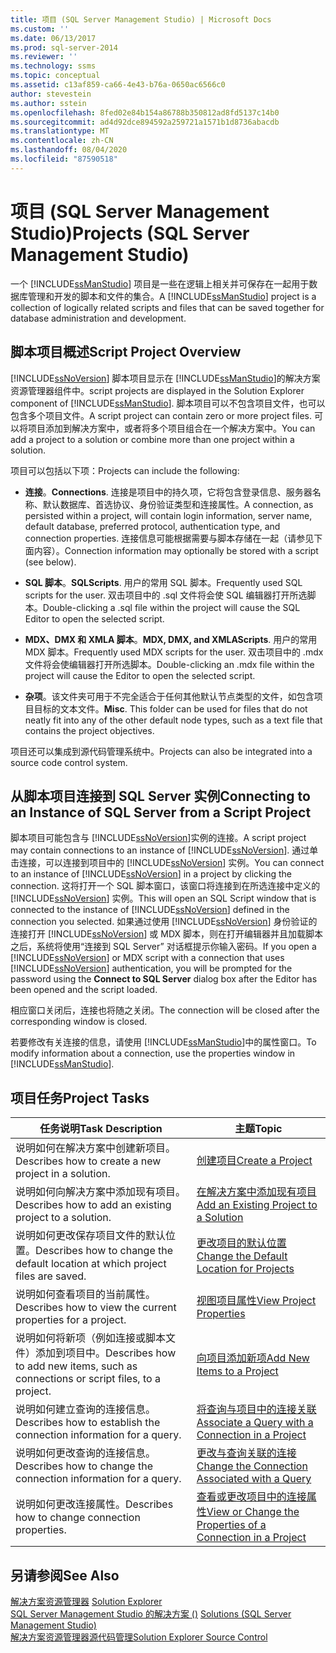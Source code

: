 ```yaml
---
title: 项目 (SQL Server Management Studio) | Microsoft Docs
ms.custom: ''
ms.date: 06/13/2017
ms.prod: sql-server-2014
ms.reviewer: ''
ms.technology: ssms
ms.topic: conceptual
ms.assetid: c13af859-ca66-4e43-b76a-0650ac6566c0
author: stevestein
ms.author: sstein
ms.openlocfilehash: 8fed02e84b154a86788b350812ad8fd5137c14b0
ms.sourcegitcommit: ad4d92dce894592a259721a1571b1d8736abacdb
ms.translationtype: MT
ms.contentlocale: zh-CN
ms.lasthandoff: 08/04/2020
ms.locfileid: "87590518"
---
```

# <a name="projects-sql-server-management-studio"></a><span data-ttu-id="6083f-102">项目 (SQL Server Management Studio)</span><span class="sxs-lookup"><span data-stu-id="6083f-102">Projects (SQL Server Management Studio)</span></span>
  <span data-ttu-id="6083f-103">一个 [!INCLUDE[ssManStudio](../../includes/ssmanstudio-md.md)] 项目是一些在逻辑上相关并可保存在一起用于数据库管理和开发的脚本和文件的集合。</span><span class="sxs-lookup"><span data-stu-id="6083f-103">A [!INCLUDE[ssManStudio](../../includes/ssmanstudio-md.md)] project is a collection of logically related scripts and files that can be saved together for database administration and development.</span></span>  
  
## <a name="script-project-overview"></a><span data-ttu-id="6083f-104">脚本项目概述</span><span class="sxs-lookup"><span data-stu-id="6083f-104">Script Project Overview</span></span>  
 [!INCLUDE[ssNoVersion](../../includes/ssnoversion-md.md)] <span data-ttu-id="6083f-105">脚本项目显示在 [!INCLUDE[ssManStudio](../../includes/ssmanstudio-md.md)]的解决方案资源管理器组件中。</span><span class="sxs-lookup"><span data-stu-id="6083f-105">script projects are displayed in the Solution Explorer component of [!INCLUDE[ssManStudio](../../includes/ssmanstudio-md.md)].</span></span> <span data-ttu-id="6083f-106">脚本项目可以不包含项目文件，也可以包含多个项目文件。</span><span class="sxs-lookup"><span data-stu-id="6083f-106">A script project can contain zero or more project files.</span></span> <span data-ttu-id="6083f-107">可以将项目添加到解决方案中，或者将多个项目组合在一个解决方案中。</span><span class="sxs-lookup"><span data-stu-id="6083f-107">You can add a project to a solution or combine more than one project within a solution.</span></span>  
  
 <span data-ttu-id="6083f-108">项目可以包括以下项：</span><span class="sxs-lookup"><span data-stu-id="6083f-108">Projects can include the following:</span></span>  
  
-   <span data-ttu-id="6083f-109">**连接**。</span><span class="sxs-lookup"><span data-stu-id="6083f-109">**Connections**.</span></span> <span data-ttu-id="6083f-110">连接是项目中的持久项，它将包含登录信息、服务器名称、默认数据库、首选协议、身份验证类型和连接属性。</span><span class="sxs-lookup"><span data-stu-id="6083f-110">A connection, as persisted within a project, will contain login information, server name, default database, preferred protocol, authentication type, and connection properties.</span></span> <span data-ttu-id="6083f-111">连接信息可能根据需要与脚本存储在一起（请参见下面内容）。</span><span class="sxs-lookup"><span data-stu-id="6083f-111">Connection information may optionally be stored with a script (see below).</span></span>  
  
-   <span data-ttu-id="6083f-112">**SQL 脚本**。</span><span class="sxs-lookup"><span data-stu-id="6083f-112">**SQLScripts**.</span></span> <span data-ttu-id="6083f-113">用户的常用 SQL 脚本。</span><span class="sxs-lookup"><span data-stu-id="6083f-113">Frequently used SQL scripts for the user.</span></span> <span data-ttu-id="6083f-114">双击项目中的 .sql 文件将会使 SQL 编辑器打开所选脚本。</span><span class="sxs-lookup"><span data-stu-id="6083f-114">Double-clicking a .sql file within the project will cause the SQL Editor to open the selected script.</span></span>  
  
-   <span data-ttu-id="6083f-115">**MDX、DMX 和 XMLA 脚本**。</span><span class="sxs-lookup"><span data-stu-id="6083f-115">**MDX, DMX, and XMLAScripts**.</span></span> <span data-ttu-id="6083f-116">用户的常用 MDX 脚本。</span><span class="sxs-lookup"><span data-stu-id="6083f-116">Frequently used MDX scripts for the user.</span></span> <span data-ttu-id="6083f-117">双击项目中的 .mdx 文件将会使编辑器打开所选脚本。</span><span class="sxs-lookup"><span data-stu-id="6083f-117">Double-clicking an .mdx file within the project will cause the Editor to open the selected script.</span></span>  
  
-   <span data-ttu-id="6083f-118">**杂项**。该文件夹可用于不完全适合于任何其他默认节点类型的文件，如包含项目目标的文本文件。</span><span class="sxs-lookup"><span data-stu-id="6083f-118">**Misc**. This folder can be used for files that do not neatly fit into any of the other default node types, such as a text file that contains the project objectives.</span></span>  
  
 <span data-ttu-id="6083f-119">项目还可以集成到源代码管理系统中。</span><span class="sxs-lookup"><span data-stu-id="6083f-119">Projects can also be integrated into a source code control system.</span></span>  
  
## <a name="connecting-to-an-instance-of-sql-server-from-a-script-project"></a><span data-ttu-id="6083f-120">从脚本项目连接到 SQL Server 实例</span><span class="sxs-lookup"><span data-stu-id="6083f-120">Connecting to an Instance of SQL Server from a Script Project</span></span>  
 <span data-ttu-id="6083f-121">脚本项目可能包含与 [!INCLUDE[ssNoVersion](../../includes/ssnoversion-md.md)]实例的连接。</span><span class="sxs-lookup"><span data-stu-id="6083f-121">A script project may contain connections to an instance of [!INCLUDE[ssNoVersion](../../includes/ssnoversion-md.md)].</span></span> <span data-ttu-id="6083f-122">通过单击连接，可以连接到项目中的 [!INCLUDE[ssNoVersion](../../includes/ssnoversion-md.md)] 实例。</span><span class="sxs-lookup"><span data-stu-id="6083f-122">You can connect to an instance of [!INCLUDE[ssNoVersion](../../includes/ssnoversion-md.md)] in a project by clicking the connection.</span></span> <span data-ttu-id="6083f-123">这将打开一个 SQL 脚本窗口，该窗口将连接到在所选连接中定义的 [!INCLUDE[ssNoVersion](../../includes/ssnoversion-md.md)] 实例。</span><span class="sxs-lookup"><span data-stu-id="6083f-123">This will open an SQL Script window that is connected to the instance of [!INCLUDE[ssNoVersion](../../includes/ssnoversion-md.md)] defined in the connection you selected.</span></span> <span data-ttu-id="6083f-124">如果通过使用 [!INCLUDE[ssNoVersion](../../includes/ssnoversion-md.md)] 身份验证的连接打开 [!INCLUDE[ssNoVersion](../../includes/ssnoversion-md.md)] 或 MDX 脚本，则在打开编辑器并且加载脚本之后，系统将使用“连接到 SQL Server”  对话框提示你输入密码。</span><span class="sxs-lookup"><span data-stu-id="6083f-124">If you open a [!INCLUDE[ssNoVersion](../../includes/ssnoversion-md.md)] or MDX script with a connection that uses [!INCLUDE[ssNoVersion](../../includes/ssnoversion-md.md)] authentication, you will be prompted for the password using the **Connect to SQL Server** dialog box after the Editor has been opened and the script loaded.</span></span>  
  
 <span data-ttu-id="6083f-125">相应窗口关闭后，连接也将随之关闭。</span><span class="sxs-lookup"><span data-stu-id="6083f-125">The connection will be closed after the corresponding window is closed.</span></span>  
  
 <span data-ttu-id="6083f-126">若要修改有关连接的信息，请使用 [!INCLUDE[ssManStudio](../../includes/ssmanstudio-md.md)]中的属性窗口。</span><span class="sxs-lookup"><span data-stu-id="6083f-126">To modify information about a connection, use the properties window in [!INCLUDE[ssManStudio](../../includes/ssmanstudio-md.md)].</span></span>  
  
## <a name="project-tasks"></a><span data-ttu-id="6083f-127">项目任务</span><span class="sxs-lookup"><span data-stu-id="6083f-127">Project Tasks</span></span>  
  
|<span data-ttu-id="6083f-128">任务说明</span><span class="sxs-lookup"><span data-stu-id="6083f-128">Task Description</span></span>|<span data-ttu-id="6083f-129">主题</span><span class="sxs-lookup"><span data-stu-id="6083f-129">Topic</span></span>|  
|----------------------|-----------|  
|<span data-ttu-id="6083f-130">说明如何在解决方案中创建新项目。</span><span class="sxs-lookup"><span data-stu-id="6083f-130">Describes how to create a new project in a solution.</span></span>|[<span data-ttu-id="6083f-131">创建项目</span><span class="sxs-lookup"><span data-stu-id="6083f-131">Create a Project</span></span>](create-a-project.md)|  
|<span data-ttu-id="6083f-132">说明如何向解决方案中添加现有项目。</span><span class="sxs-lookup"><span data-stu-id="6083f-132">Describes how to add an existing project to a solution.</span></span>|[<span data-ttu-id="6083f-133">在解决方案中添加现有项目</span><span class="sxs-lookup"><span data-stu-id="6083f-133">Add an Existing Project to a Solution</span></span>](add-an-existing-project-to-a-solution.md)|  
|<span data-ttu-id="6083f-134">说明如何更改保存项目文件的默认位置。</span><span class="sxs-lookup"><span data-stu-id="6083f-134">Describes how to change the default location at which project files are saved.</span></span>|[<span data-ttu-id="6083f-135">更改项目的默认位置</span><span class="sxs-lookup"><span data-stu-id="6083f-135">Change the Default Location for Projects</span></span>](change-the-default-location-for-projects.md)|  
|<span data-ttu-id="6083f-136">说明如何查看项目的当前属性。</span><span class="sxs-lookup"><span data-stu-id="6083f-136">Describes how to view the current properties for a project.</span></span>|[<span data-ttu-id="6083f-137">视图项目属性</span><span class="sxs-lookup"><span data-stu-id="6083f-137">View Project Properties</span></span>](view-project-properties.md)|  
|<span data-ttu-id="6083f-138">说明如何将新项（例如连接或脚本文件）添加到项目中。</span><span class="sxs-lookup"><span data-stu-id="6083f-138">Describes how to add new items, such as connections or script files, to a project.</span></span>|[<span data-ttu-id="6083f-139">向项目添加新项</span><span class="sxs-lookup"><span data-stu-id="6083f-139">Add New Items to a Project</span></span>](add-new-items-to-a-project.md)|  
|<span data-ttu-id="6083f-140">说明如何建立查询的连接信息。</span><span class="sxs-lookup"><span data-stu-id="6083f-140">Describes how to establish the connection information for a query.</span></span>|[<span data-ttu-id="6083f-141">将查询与项目中的连接关联</span><span class="sxs-lookup"><span data-stu-id="6083f-141">Associate a Query with a Connection in a Project</span></span>](associate-a-query-with-a-connection-in-a-project.md)|  
|<span data-ttu-id="6083f-142">说明如何更改查询的连接信息。</span><span class="sxs-lookup"><span data-stu-id="6083f-142">Describes how to change the connection information for a query.</span></span>|[<span data-ttu-id="6083f-143">更改与查询关联的连接</span><span class="sxs-lookup"><span data-stu-id="6083f-143">Change the Connection Associated with a Query</span></span>](change-the-connection-associated-with-a-query.md)|  
|<span data-ttu-id="6083f-144">说明如何更改连接属性。</span><span class="sxs-lookup"><span data-stu-id="6083f-144">Describes how to change connection properties.</span></span>|[<span data-ttu-id="6083f-145">查看或更改项目中的连接属性</span><span class="sxs-lookup"><span data-stu-id="6083f-145">View or Change the Properties of a Connection in a Project</span></span>](view-or-change-the-properties-of-a-connection-in-a-project.md)|  
  
## <a name="see-also"></a><span data-ttu-id="6083f-146">另请参阅</span><span class="sxs-lookup"><span data-stu-id="6083f-146">See Also</span></span>  
 <span data-ttu-id="6083f-147">[解决方案资源管理器](solution-explorer.md) </span><span class="sxs-lookup"><span data-stu-id="6083f-147">[Solution Explorer](solution-explorer.md) </span></span>  
 <span data-ttu-id="6083f-148">[SQL Server Management Studio 的解决方案 &#40;&#41;](solutions-sql-server-management-studio.md) </span><span class="sxs-lookup"><span data-stu-id="6083f-148">[Solutions &#40;SQL Server Management Studio&#41;](solutions-sql-server-management-studio.md) </span></span>  
 [<span data-ttu-id="6083f-149">解决方案资源管理器源代码管理</span><span class="sxs-lookup"><span data-stu-id="6083f-149">Solution Explorer Source Control</span></span>](../../database-engine/solution-explorer-source-control.md)  
  
  
